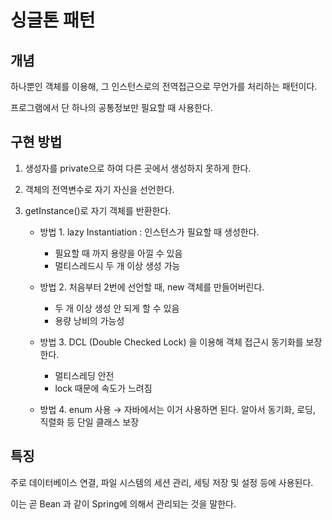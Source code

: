 # 싱글톤 패턴

## 개념 
하나뿐인 객체를 이용해, 그 인스턴스로의 전역접근으로 무언가를 처리하는 패턴이다.

프로그램에서 단 하나의 공통정보만 필요할 때 사용한다.

## 구현 방법
1. 생성자를 private으로 하여 다른 곳에서 생성하지 못하게 한다.
2. 객체의 전역변수로 자기 자신을 선언한다.
3. getInstance()로 자기 객체를 반환한다.

    - 방법 1. lazy Instantiation : 인스턴스가 필요할 때 생성한다.
        - 필요할 때 까지 용량을 아낄 수 있음
        - 멀티스레드시 두 개 이상 생성 가능
      
    - 방법 2. 처음부터 2번에 선언할 때, new 객체를 만들어버린다. 
      - 두 개 이상 생성 안 되게 할 수 있음 
      - 용량 낭비의 가능성

    - 방법 3. DCL (Double Checked Lock) 을 이용해 객체 접근시 동기화를 보장한다. 
      - 멀티스레딩 안전 
      - lock 때문에 속도가 느려짐

    - 방법 4. enum 사용 → 자바에서는 이거 사용하면 된다. 알아서 동기화, 로딩, 직렬화 등 단일 클래스 보장

## 특징
주로 데이터베이스 연결, 파일 시스템의 세션 관리, 세팅 저장 및 설정 등에 사용된다.

이는 곧 Bean 과 같이 Spring에 의해서 관리되는 것을 말한다.